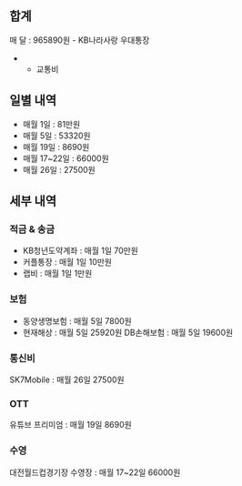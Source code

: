 ## 합계
매 달  : 965890원 - KB나라사랑 우대통장
+ + 교통비

## 일별 내역
- 매월 1일 : 81만원 
- 매월 5일 : 53320원
- 매월 19일 : 8690원
- 매월 17~22일 : 66000원
- 매월 26일 : 27500원
## 세부 내역
### 적금 & 송금
- KB청년도약계좌 : 매월 1일 70만원
- 커플통장 : 매월 1일 10만원
- 랩비 : 매월 1일 1만원
### 보험
- 동양생명보험 : 매월 5일 7800원
- 현재해상 : 매월 5일 25920원
DB손해보험 : 매월 5일 19600원
### 통신비
SK7Mobile : 매월 26일 27500원
### OTT 
유튜브 프리미엄 : 매월 19일 8690원
### 수영
대전월드컵경기장 수영장 : 매월 17~22일 66000원


